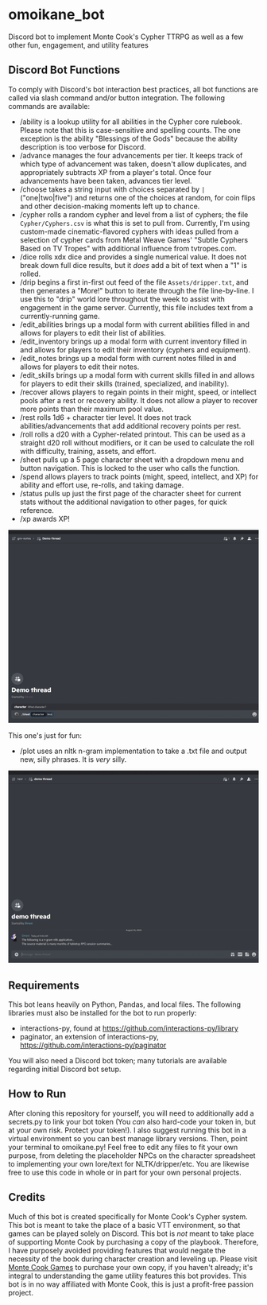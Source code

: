 # omoikane_bot
Discord bot to implement Monte Cook's Cypher TTRPG as well as a few other fun, engagement, and utility features

## Discord Bot Functions
To comply with Discord's bot interaction best practices, all bot functions are called via slash command and/or button integration. The following commands are available:
* /ability is a lookup utility for all abilities in the Cypher core rulebook. Please note that this is case-sensitive and spelling counts. The one exception is the ability "Blessings of the Gods" because the ability description is too verbose for Discord. 
* /advance manages the four advancements per tier. It keeps track of which type of advancement was taken, doesn't allow duplicates, and appropriately subtracts XP from a player's total. Once four advancements have been taken, advances tier level.
* /choose takes a string input with choices separated by `|` ("one|two|five") and returns one of the choices at random, for coin flips and other decision-making moments left up to chance.
* /cypher rolls a random cypher and level from a list of cyphers; the file `Cypher/Cyphers.csv` is what this is set to pull from. Currently, I'm using custom-made cinematic-flavored cyphers with ideas pulled from a selection of cypher cards from Metal Weave Games' "Subtle Cyphers Based on TV Tropes" with additional influence from tvtropes.com.
* /dice rolls xdx dice and provides a single numerical value. It does not break down full dice results, but it *does* add a bit of text when a "1" is rolled.
* /drip begins a first in-first out feed of the file `Assets/dripper.txt`, and then generates a "More!" button to iterate through the file line-by-line. I use this to "drip" world lore throughout the week to assist with engagement in the game server. Currently, this file includes text from a currently-running game.
* /edit_abilities brings up a modal form with current abilities filled in and allows for players to edit their list of abilities.
* /edit_inventory brings up a modal form with current inventory filled in and allows for players to edit their inventory (cyphers and equipment).
* /edit_notes brings up a modal form with current notes filled in and allows for players to edit their notes.
* /edit_skills brings up a modal form with current skills filled in and allows for players to edit their skills (trained, specialized, and inability).
* /recover allows players to regain points in their might, speed, or intellect pools after a rest or recovery ability. It does not allow a player to recover more points than their maximum pool value.
* /rest rolls 1d6 + character tier level. It does not track abilities/advancements that add additional recovery points per rest.
* /roll rolls a d20 with a Cypher-related printout. This can be used as a straight d20 roll without modifiers, or it can be used to calculate the roll with difficulty, training, assets, and effort. 
* /sheet pulls up a 5 page character sheet with a dropdown menu and button navigation. This is locked to the user who calls the function.
* /spend allows players to track points (might, speed, intellect, and XP) for ability and effort use, re-rolls, and taking damage.
* /status pulls up just the first page of the character sheet for current stats without the additional navigation to other pages, for quick reference.
* /xp awards XP! 

![Cypher utility demo](https://github.com/sustrev/omoikane_bot/blob/main/Demo/cypher_util_demo.gif?raw=true)

This one's just for fun:
* /plot uses an nltk n-gram implementation to take a .txt file and output new, silly phrases. It is *very* silly.

![Fun NLTK demo](https://raw.githubusercontent.com/sustrev/omoikane_bot/9f24bef2c243511b84a9197917a3a9091435f36a/Demo/fun_nltk_demo.gif)

## Requirements
This bot leans heavily on Python, Pandas, and local files. The following libraries must also be installed for the bot to run properly:
* interactions-py, found at https://github.com/interactions-py/library
* paginator, an extension of interactions-py, https://github.com/interactions-py/paginator

You will also need a Discord bot token; many tutorials are available regarding initial Discord bot setup.

## How to Run
After cloning this repository for yourself, you will need to additionally add a secrets.py to link your bot token (You *can* also hard-code your token in, but at your own risk. Protect your token!). I also suggest running this bot in a virtual environment so you can best manage library versions. Then, point your terminal to omoikane.py! Feel free to edit any files to fit your own purpose, from deleting the placeholder NPCs on the character spreadsheet to implementing your own lore/text for NLTK/dripper/etc. You are likewise free to use this code in whole or in part for your own personal projects.

## Credits
Much of this bot is created specifically for Monte Cook's Cypher system. This bot is meant to take the place of a basic VTT environment, so that games can be played solely on Discord. This bot is *not* meant to take place of supporting Monte Cook by purchasing a copy of the playbook. Therefore, I have purposely avoided providing features that would negate the necessity of the book during character creation and leveling up. Please visit [Monte Cook Games](https://www.montecookgames.com/store/product/cypher-system-rulebook-2/) to purchase your own copy, if you haven't already; it's integral to understanding the game utility features this bot provides. This bot is in no way affiliated with Monte Cook, this is just a profit-free passion project.

